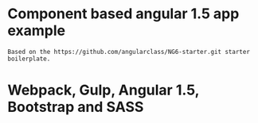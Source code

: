 # Component based angular 1.5 app example
    Based on the https://github.com/angularclass/NG6-starter.git starter boilerplate.

# Webpack, Gulp, Angular 1.5, Bootstrap and SASS